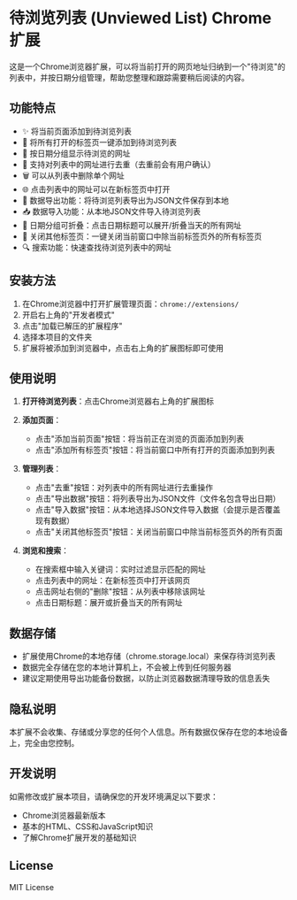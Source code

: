 # 待浏览列表 (Unviewed List) Chrome 扩展

这是一个Chrome浏览器扩展，可以将当前打开的网页地址归纳到一个"待浏览"的列表中，并按日期分组管理，帮助您整理和跟踪需要稍后阅读的内容。

## 功能特点

- ✨ 将当前页面添加到待浏览列表
- 📑 将所有打开的标签页一键添加到待浏览列表
- 📅 按日期分组显示待浏览的网址
- 🔄 支持对列表中的网址进行去重（去重前会有用户确认）
- 🗑️ 可以从列表中删除单个网址
- 🌐 点击列表中的网址可以在新标签页中打开
- 💾 数据导出功能：将待浏览列表导出为JSON文件保存到本地
- 📥 数据导入功能：从本地JSON文件导入待浏览列表
- 📂 日期分组可折叠：点击日期标题可以展开/折叠当天的所有网址
- 🚪 关闭其他标签页：一键关闭当前窗口中除当前标签页外的所有标签页
- 🔍 搜索功能：快速查找待浏览列表中的网址

## 安装方法

1. 在Chrome浏览器中打开扩展管理页面：`chrome://extensions/`
2. 开启右上角的"开发者模式"
3. 点击"加载已解压的扩展程序"
4. 选择本项目的文件夹
5. 扩展将被添加到浏览器中，点击右上角的扩展图标即可使用

## 使用说明

1. **打开待浏览列表**：点击Chrome浏览器右上角的扩展图标

2. **添加页面**：
   - 点击"添加当前页面"按钮：将当前正在浏览的页面添加到列表
   - 点击"添加所有标签页"按钮：将当前窗口中所有打开的页面添加到列表

3. **管理列表**：
   - 点击"去重"按钮：对列表中的所有网址进行去重操作
   - 点击"导出数据"按钮：将列表导出为JSON文件（文件名包含导出日期）
   - 点击"导入数据"按钮：从本地选择JSON文件导入数据（会提示是否覆盖现有数据）
   - 点击"关闭其他标签页"按钮：关闭当前窗口中除当前标签页外的所有页面

4. **浏览和搜索**：
   - 在搜索框中输入关键词：实时过滤显示匹配的网址
   - 点击列表中的网址：在新标签页中打开该网页
   - 点击网址右侧的"删除"按钮：从列表中移除该网址
   - 点击日期标题：展开或折叠当天的所有网址

## 数据存储

- 扩展使用Chrome的本地存储（chrome.storage.local）来保存待浏览列表
- 数据完全存储在您的本地计算机上，不会被上传到任何服务器
- 建议定期使用导出功能备份数据，以防止浏览器数据清理导致的信息丢失

## 隐私说明

本扩展不会收集、存储或分享您的任何个人信息。所有数据仅保存在您的本地设备上，完全由您控制。

## 开发说明

如需修改或扩展本项目，请确保您的开发环境满足以下要求：
- Chrome浏览器最新版本
- 基本的HTML、CSS和JavaScript知识
- 了解Chrome扩展开发的基础知识

## License

MIT License